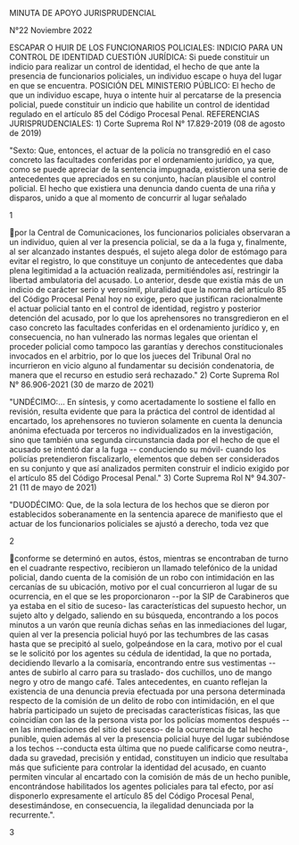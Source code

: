 MINUTA DE APOYO JURISPRUDENCIAL

N°22 Noviembre 2022

ESCAPAR O HUIR DE LOS FUNCIONARIOS POLICIALES: INDICIO PARA UN CONTROL
DE IDENTIDAD CUESTIÓN JURÍDICA: Si puede constituir un indicio para
realizar un control de identidad, el hecho de que ante la presencia de
funcionarios policiales, un individuo escape o huya del lugar en que se
encuentra. POSICIÓN DEL MINISTERIO PÚBLICO: El hecho de que un individuo
escape, huya o intente huir al percatarse de la presencia policial,
puede constituir un indicio que habilite un control de identidad
regulado en el artículo 85 del Código Procesal Penal. REFERENCIAS
JURISPRUDENCIALES: 1) Corte Suprema Rol N° 17.829-2019 (08 de agosto de
2019)

"Sexto: Que, entonces, el actuar de la policía no transgredió en el caso
concreto las facultades conferidas por el ordenamiento jurídico, ya que,
como se puede apreciar de la sentencia impugnada, existieron una serie
de antecedentes que apreciados en su conjunto, hacían plausible el
control policial. El hecho que existiera una denuncia dando cuenta de
una riña y disparos, unido a que al momento de concurrir al lugar
señalado

1

por la Central de Comunicaciones, los funcionarios policiales observaran
a un individuo, quien al ver la presencia policial, se da a la fuga y,
finalmente, al ser alcanzado instantes después, el sujeto alega dolor de
estómago para evitar el registro, lo que constituye un conjunto de
antecedentes que daba plena legitimidad a la actuación realizada,
permitiéndoles así, restringir la libertad ambulatoria del acusado. Lo
anterior, desde que existía más de un indicio de carácter serio y
verosímil, pluralidad que la norma del artículo 85 del Código Procesal
Penal hoy no exige, pero que justifican racionalmente el actuar policial
tanto en el control de identidad, registro y posterior detención del
acusado, por lo que los aprehensores no transgredieron en el caso
concreto las facultades conferidas en el ordenamiento jurídico y, en
consecuencia, no han vulnerado las normas legales que orientan el
proceder policial como tampoco las garantías y derechos constitucionales
invocados en el arbitrio, por lo que los jueces del Tribunal Oral no
incurrieron en vicio alguno al fundamentar su decisión condenatoria, de
manera que el recurso en estudio será rechazado." 2) Corte Suprema Rol
N° 86.906-2021 (30 de marzo de 2021)

"UNDÉCIMO:... En síntesis, y como acertadamente lo sostiene el fallo en
revisión, resulta evidente que para la práctica del control de identidad
al encartado, los aprehensores no tuvieron solamente en cuenta la
denuncia anónima efectuada por terceros no individualizados en la
investigación, sino que también una segunda circunstancia dada por el
hecho de que el acusado se intentó dar a la fuga -- conduciendo su
móvil- cuando los policías pretendieron fiscalizarlo, elementos que
deben ser considerados en su conjunto y que así analizados permiten
construir el indicio exigido por el artículo 85 del Código Procesal
Penal." 3) Corte Suprema Rol N° 94.307-21 (11 de mayo de 2021)

"DUODÉCIMO: Que, de la sola lectura de los hechos que se dieron por
establecidos soberanamente en la sentencia aparece de manifiesto que el
actuar de los funcionarios policiales se ajustó a derecho, toda vez que

2

conforme se determinó en autos, éstos, mientras se encontraban de turno
en el cuadrante respectivo, recibieron un llamado telefónico de la
unidad policial, dando cuenta de la comisión de un robo con intimidación
en las cercanías de su ubicación, motivo por el cual concurrieron al
lugar de su ocurrencia, en el que se les proporcionaron --por la SIP de
Carabineros que ya estaba en el sitio de suceso- las características del
supuesto hechor, un sujeto alto y delgado, saliendo en su búsqueda,
encontrando a los pocos minutos a un varón que reunía dichas señas en
las inmediaciones del lugar, quien al ver la presencia policial huyó por
las techumbres de las casas hasta que se precipitó al suelo, golpeándose
en la cara, motivo por el cual se le solicitó por los agentes su cédula
de identidad, la que no portada, decidiendo llevarlo a la comisaría,
encontrando entre sus vestimentas --antes de subirlo al carro para su
traslado- dos cuchillos, uno de mango negro y otro de mango café. Tales
antecedentes, en cuanto reflejan la existencia de una denuncia previa
efectuada por una persona determinada respecto de la comisión de un
delito de robo con intimidación, en el que habría participado un sujeto
de precisadas características físicas, las que coincidían con las de la
persona vista por los policías momentos después --en las inmediaciones
del sitio del suceso- de la ocurrencia de tal hecho punible, quien
además al ver la presencia policial huye del lugar subiéndose a los
techos --conducta esta última que no puede calificarse como neutra-,
dada su gravedad, precisión y entidad, constituyen un indicio que
resultaba más que suficiente para controlar la identidad del acusado, en
cuanto permiten vincular al encartado con la comisión de más de un hecho
punible, encontrándose habilitados los agentes policiales para tal
efecto, por así disponerlo expresamente el artículo 85 del Código
Procesal Penal, desestimándose, en consecuencia, la ilegalidad
denunciada por la recurrente.".

3


